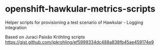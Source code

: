 # openshift-hawkular-metrics-scripts
Helper scripts for provisioning a test scenario of Hawkular - Logging integration

Based on Juraci Paixão Kröhling scripts https://gist.github.com/jpkrohling/ef5999334dc488a838fb45ae459174e9
